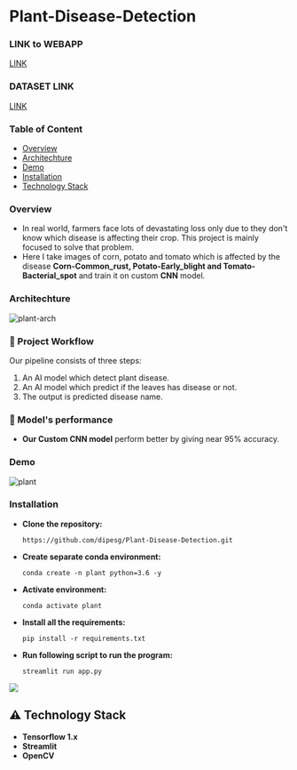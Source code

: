 # Plant-Disease-Detection

### LINK to WEBAPP
  [LINK](https://plantdisease1.herokuapp.com/)
  
### DATASET LINK
  [LINK](https://github.com/dipesg/Pretrained-Emotion-Model/blob/main/dataset.rar)

### Table of Content
  * [Overview](#overview)
  * [Architechture](#architechture)
  * [Demo](#demo)
  * [Installation](#installation)
  * [Technology Stack](technologystack)
 
 ### **Overview**
- In real world, farmers face lots of devastating loss only due to they don't know which disease is affecting their crop. This project is mainly focused to solve that problem.
- Here I take images of corn, potato and tomato which is affected by the disease **Corn-Common_rust, Potato-Early_blight and Tomato-Bacterial_spot** and train it on custom **CNN** model.

### **Architechture**
![plant-arch](https://user-images.githubusercontent.com/75604769/178108755-0455a0a0-a613-4602-9670-80c760136387.png)


### :raising_hand: Project Workflow 

Our pipeline consists of three steps:
  1. An AI model which detect plant disease.
  2. An AI model which predict if the leaves has disease or not.
  3. The output is predicted disease name.
  
### 🚀 Model's performance
  - **Our Custom CNN model** perform better by giving near 95% accuracy.

### **Demo**

![plant](https://user-images.githubusercontent.com/75604769/178108836-6fbc44b0-4288-4725-9eac-6e6652b2626b.gif)


### **Installation**
- **Clone the repository:**

  ```https://github.com/dipesg/Plant-Disease-Detection.git```
  
- **Create separate conda environment:**

  ```conda create -n plant python=3.6 -y```
  
- **Activate environment:**

  ```conda activate plant```
  
- **Install all the requirements:**

  ```pip install -r requirements.txt```
  
- **Run following script to run the program:**

  ```streamlit run app.py```

![](https://forthebadge.com/images/badges/made-with-python.svg)

## :warning: Technology Stack
- **Tensorflow 1.x**
- **Streamlit**
- **OpenCV**
